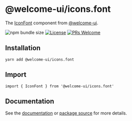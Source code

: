 # @welcome-ui/icons.font

The [IconFont](https://welcome-ui.com/components/icon-font) component from [@welcome-ui](https://welcome-ui.com).

![npm bundle size](https://img.shields.io/bundlephobia/minzip/@welcome-ui/icons.font) [![License](https://img.shields.io/npm/l/welcome-ui.svg)](https://github.com/WTTJ/welcome-ui/blob/master/LICENSE) [![PRs Welcome](https://img.shields.io/badge/PRs-welcome-mediumspringgreen.svg)](ttps://github.com/WTTJ/welcome-ui/blob/master/CONTRIBUTING.mdx)

## Installation

    yarn add @welcome-ui/icons.font

## Import

    import { IconFont } from '@welcome-ui/icons.font'

## Documentation

See the [documentation](https://welcome-ui.com/components/icon-font) or [package source](https://github.com/WTTJ/welcome-ui/tree/master/packages/IconFont) for more details.
